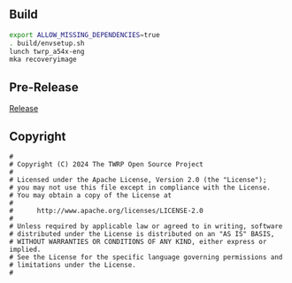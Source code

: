 ## Build

```bash
export ALLOW_MISSING_DEPENDENCIES=true
. build/envsetup.sh
lunch twrp_a54x-eng
mka recoveryimage
```
## Pre-Release
[Release](https://github.com/chingmiles/android_device_samsung_a54x/releases)


## Copyright

```
#
# Copyright (C) 2024 The TWRP Open Source Project
#
# Licensed under the Apache License, Version 2.0 (the "License");
# you may not use this file except in compliance with the License.
# You may obtain a copy of the License at
#
#      http://www.apache.org/licenses/LICENSE-2.0
#
# Unless required by applicable law or agreed to in writing, software
# distributed under the License is distributed on an "AS IS" BASIS,
# WITHOUT WARRANTIES OR CONDITIONS OF ANY KIND, either express or implied.
# See the License for the specific language governing permissions and
# limitations under the License.
#
```
